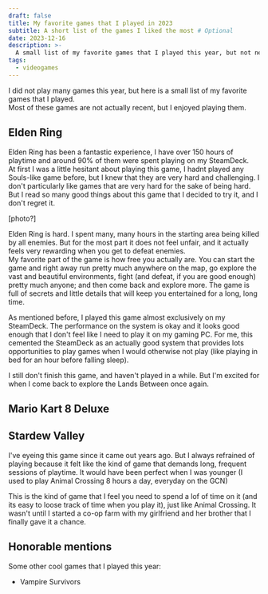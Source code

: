 ```yaml
---
draft: false
title: My favorite games that I played in 2023
subtitle: A short list of the games I liked the most # Optional
date: 2023-12-16
description: >-
  A small list of my favorite games that I played this year, but not necessarily new games.
tags:
  - videogames
---
```

I did not play many games this year, but here is a small list of my favorite games that I played.  
Most of these games are not actually recent, but I enjoyed playing them.
<!--more-->

## Elden Ring
Elden Ring has been a fantastic experience, I have over 150 hours of playtime and around 90% of them were spent playing on my SteamDeck.  
At first I was a little hesitant about playing this game, I hadnt played any Souls-like game before, but I knew that they are very hard and challenging. I don't particularly like games that are very hard for the sake of being hard. But I read so many good things about this game that I decided to try it, and I don't regret it.  

[photo?]  

Elden Ring is hard. I spent many, many hours in the starting area being killed by all enemies. But for the most part it does not feel unfair, and it actually feels very rewarding when you get to defeat enemies.  
My favorite part of the game is how free you actually are. You can start the game and right away run pretty much anywhere on the map, go explore the vast and beautiful environments, fight (and defeat, if you are good enough) pretty much anyone; and then come back and explore more. The game is full of secrets and little details that will keep you entertained for a long, long time.

As mentioned before, I played this game almost exclusively on my SteamDeck. The performance on the system is okay and it looks good enough that I don't feel like I need to play it on my gaming PC. For me, this cemented the SteamDeck as an actually good system that provides lots opportunities to play games when I would otherwise not play (like playing in bed for an hour before falling sleep).

I still don't finish this game, and haven't played in a while. But I'm excited for when I come back to explore the Lands Between once again.


## Mario Kart 8 Deluxe


## Stardew Valley

I've eyeing this game since it came out years ago. But I always refrained of playing because it felt like the kind of game that demands long, frequent sessions of playtime. It would have been perfect when I was younger (I used to play Animal Crossing 8 hours a day, everyday on the GCN)

This is the kind of game that I feel you need to spend a lof of time on it (and its easy to loose track of time when you play it), just like Animal Crossing. 
It wasn't until I started a co-op farm with my girlfriend and her brother that I finally gave it a chance.

## Honorable mentions

Some other cool games that I played this year:

- Vampire Survivors
